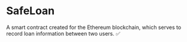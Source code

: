 # SafeLoan
A smart contract created for the Ethereum blockchain, which serves to record loan information between two users. ✅ 
